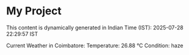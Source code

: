 # My Project

This content is dynamically generated in Indian Time (IST): 2025-07-28 22:29:57 IST


Current Weather in Coimbatore:
Temperature: 26.88 °C
Condition: haze
